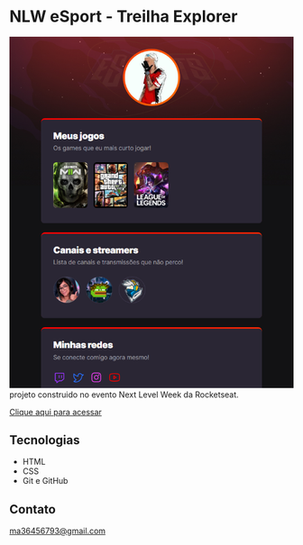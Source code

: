 # NLW eSport - Treilha Explorer

![preview](./.github/preview.png)
projeto construido no evento Next Level Week da Rocketseat.

[Clique aqui para acessar](https://marcosboss.github.io/nlw/)


## Tecnologias

- HTML
- CSS
- Git e GitHub

## Contato

ma36456793@gmail.com